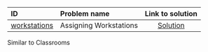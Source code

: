 | ID | Problem name | Link to solution |
|:---|:---|:---:|
| [workstations](https://open.kattis.com/problems/workstations) | Assigning Workstations | [Solution](https://github.com/versenyi98/kattis-solutions/tree/main/solutions/Assigning%20Workstations)|
Similar to Classrooms